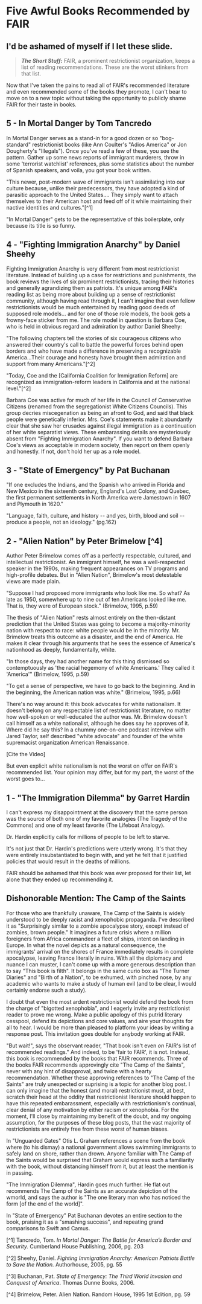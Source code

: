  # Five Awful Books Recommended by FAIR
## I'd be ashamed of myself if I let these slide.

>**_The Short Stuff:_** FAIR, a prominent restrictionist organization, keeps a list of reading recommendations.
These are the worst stinkers from that list.


Now that I've taken the pains to read all of FAIR's recommended literature and even recommended some of the books they promote,
I can't bear to move on to a new topic without taking the opportunity to publicly shame FAIR for their taste in books.


## 5 - In Mortal Danger by Tom Tancredo

In Mortal Danger serves as a stand-in for a good dozen or so "bog-standard" restrictionist books (like Ann Coulter's "Adios America" or Jon Dougherty's "Illegals"). Once you've read a few of these, you see the pattern.
Gather up some news reports of immigrant murderers, throw in some 'terrorist watchlist' references, plus some statistics about the number of Spanish speakers, and voila, you got your book written.

"This newer, post-modern wave of immigrants isn't assimilating into our culture because, unlike their predecessors, they have adopted a kind of parasitic approach to the United States.... They simply
want to attach themselves to their American host and feed off of it while maintaining their nactive identities and cultures."[^1]

"In Mortal Danger" gets to be the representative of this boilerplate, only because its title is so funny.

## 4 - "Fighting Immigration Anarchy" by Daniel Sheehy

Fighting Immigration Anarchy is very different from most restrictionist literature. Instead of building up a case for restrictions and punishments, the book reviews the lives of six prominent restrictionists,
tracing their histories and generally agrandizing them as patriots. It's unique among FAIR's reading list as being more about building up a sense of restrictionist community, although having read through it, I can't imagine that even fellow restrictionists would be much entertained by reading good deeds of supposed role models... and for one of those role models, the book gets a frowny-face sticker from me. The role model in question is Barbara Coe, who is held in obvious regard and admiration by author Daniel Sheehy:

"The following chapters tell the stories of six courageous citizens who answered their country's call to battle the powerful forces behind open borders and who have made a difference in preserving a recognizable America...Their courage and honesty have brought them admiration and support from many Americans."[^2]

"Today, Coe and the [California Coalition for Immigration Reform] are recognized as immigration-reform leaders in California and at the national level."[^2]

Barbara Coe was active for much of her life in the Council of Conservative Citizens (renamed from the segregationist White Citizens Councils). 
This group decries miscegenation as being an afront to God, and said that black people were genetically inferior. Mrs. Coe's statements make it abundantly clear that she saw her crusades against illegal immigration as a continuation of her white separatist views.
These embarassing details are mysteriously absent from "Fighting Immigration Anarchy". 
If you want to defend Barbara Coe's views as acceptable in modern society, then report on them openly and honestly.
If not, don't hold her up as a role model.

## 3 - "State of Emergency" by Pat Buchanan

"If one excludes the Indians, and the Spanish who arrived in Florida and New Mexico in the sixteenth century, England's Lost Colony, and Quebec, the first permanent settlements in North America were Jamestown in 1607 and Plymouth in 1620."

"Language, faith, culture, and history -- and yes, birth, blood and soil -- produce a people, not an ideology." (pg.162)

## 2 - "Alien Nation" by Peter Brimelow [^4]

Author Peter Brimelow comes off as a perfectly respectable, cultured, and intellectual restrictionist. An immigrant himself, he was a well-respected speaker in the 1990s, making frequent
appearances on TV programs and high-profile debates. But in "Alien Nation", Brimelow's most detestable views are made plain.

"Suppose I had proposed more immigrants who look like me. So what? As late as 1950, somewhere up to nine out of ten Americans looked like me. That is, they were of European stock." (Brimelow, 1995, p.59)

The thesis of "Alien Nation" rests almost entirely on the then-distant prediction that the United States was going to become a majority-minority nation with respect to race: white people would be in the minority. Mr. Brimelow treats this outcome as a disaster, and the end of America. He makes it clear through his arguments that he sees the essence of America's nationhood as deeply, fundamentally, white. 

"In those days, they had another name for this thing dismissed so contemptuously as 'the racial hegemony of white Americans.' They called it 'America'" (Brimelow, 1995, p.59)

"To get a sense of perspective, we have to go back to the beginning. And in the beginning, the American nation was white." (Brimelow, 1995, p.66)

There's no way around it: this book advocates for white nationalism. It doesn't belong on any respectable list of restrictionist literature,
no matter how well-spoken or well-educated the author was. Mr. Brimelow doesn't call himself as a white nationalist, although he does say he approves of it. Where did he say this? In a chummy one-on-one podcast interview
with Jared Taylor, self described "white advocate" and founder of the white supremacist organization American Renaissance.

[Cite the Video]

But even explicit white nationalism is not the worst on offer on FAIR's recommended list.
Your opinion may differ, but for my part, the worst of the worst goes to...

## 1 - "The Immigration Dilemma" by Garret Hardin

I can't express my disappointment at the discovery that the same person was the source of both one of my favorite analogies (The Tragedy of the Commons)
and one of my least favorite (The Lifeboat Analogy).

Dr. Hardin explicitly calls for millions of people to be left to starve. 

It's not just that Dr. Hardin's predictions were utterly wrong.
It's that they were entirely insubstantiated to begin with, and yet he felt that it justified policies that would result in the deaths of millions.

FAIR should be ashamed that this book was ever proposed for their list, let alone that they ended up recommending it.


## Dishonorable Mention: The Camp of the Saints

For those who are thankfully unaware, The Camp of the Saints is widely understood to be deeply 
racist and xenophobic propaganda. I've described it as "Surprisingly similar to a zombie apocalypse story, except instead of zombies, brown people."
It imagines a future crisis where a million foreigners from Africa commandeer a fleet of ships, intent on landing in Europe.
In what the novel depicts as a natural consequence, the immigrants' arrival on the shores of France immediately results
in complete apocalypse, leaving France literally in ruins. 
With all the diplomacy and nuance I can muster, I can't come up with a more generous description than to say "This book is filth". It 
belongs in the same curio box as "The Turner Diaries" and "Birth of a Nation", to be exhumed, with pinched nose, by any academic 
who wants to make a study of human evil (and to be clear, I would certainly endorse such a study).

I doubt that even the most ardent restrictionist would defend the book from 
the charge of "bigotted xenophobia", and I eagerly invite any restrictionist reader to
prove me wrong. Make a public apology of this putrid literary cesspool, defend its depictions and core values,
and aire your thoughts for all to hear. I would be more than pleased to platform your ideas
by writing a response post. This invitation goes double for anybody working at FAIR.

"But wait!", says the observant reader, "That book isn't even *on* FAIR's list of recommended readings."
And indeed, to be 'fair to FAIR', it is not. Instead, this book is recommended by the books that FAIR recommends.
Three of the books FAIR recommends approvingly cite "The Camp of the Saints", never with any hint of disapproval, and
twice with a hearty recommendation. Whether these approving references to "The Camp of the Saints" 
are truly unexpected or suprising is a topic for another blog post. I can only imagine that the honest (and moral) restrictionist
must, at best, scratch their head at the oddity that restrictionist literature should happen to have
this repeated embarassment, especially with restrictionism's continual, clear denial of any motivation 
by either racism or xenophobia.  For the moment, I'll close by 
maintaining my benefit of the doubt, and my ongoing assumption, for the purposes of these blog posts,
that the vast majority of restrictionists are entirely free from these worst of human biases.




In "Unguarded Gates" Otis L. Graham references a scene from the book where (to his dismay) a national government allows swimming immigrants to safely land on shore, rather than drown. 
Anyone familiar with The Camp of the Saints would be surprised that Graham would express such a familiarity with the book, without distancing himself from it, 
but at least the mention is in passing.

"The Immigration Dilemma", Hardin goes much further. He flat out recommends The Camp of the Saints as an accurate depiction of the wmorld, and says the author is "The one literary man who has noticed the form [of the end of the world]".

In "State of Emergency" Pat Buchanan devotes an entire section to the book, praising it as a "smashing success", and repeating 
grand comparisons to Swift and Camus.

[^1] Tancredo, Tom. *In Mortal Danger: The Battle for America’s Border and Security.* Cumberland House Publishing, 2006, pg. 203

[^2] Sheehy, Daniel. *Fighting Immigration Anarchy: American Patriots Battle to Save the Nation.* Authorhouse, 2005, pg. 55

[^3] Buchanan, Pat. *State of Emergency: The Third World Invasion and Conquest of America*. Thomas Dunne Books, 2006. 

[^4] Brimelow, Peter. Alien Nation. Random House, 1995 1st Edition, pg. 59
